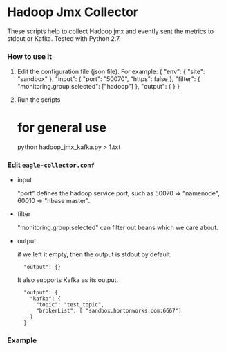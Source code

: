 <!--
{% comment %}
Licensed to the Apache Software Foundation (ASF) under one or more
contributor license agreements.  See the NOTICE file distributed with
this work for additional information regarding copyright ownership.
The ASF licenses this file to you under the Apache License, Version 2.0
(the "License"); you may not use this file except in compliance with
the License.  You may obtain a copy of the License at

http://www.apache.org/licenses/LICENSE-2.0

Unless required by applicable law or agreed to in writing, software
distributed under the License is distributed on an "AS IS" BASIS,
WITHOUT WARRANTIES OR CONDITIONS OF ANY KIND, either express or implied.
See the License for the specific language governing permissions and
limitations under the License.
{% endcomment %}
-->


# Hadoop Jmx Collector

These scripts help to collect Hadoop jmx and evently sent the metrics to stdout or Kafka. Tested with Python 2.7.

### How to use it
  
  1. Edit the configuration file (json file). For example:
         {
           "env": {
            "site": "sandbox"
           },
           "input": {
            "port": "50070",
            "https": false
           },
           "filter": {
            "monitoring.group.selected": ["hadoop"]
           },
           "output": {
           }
        }
     
  2. Run the scripts
  
        # for general use
        python hadoop_jmx_kafka.py > 1.txt
      
### Edit `eagle-collector.conf`

* input

  "port" defines the hadoop service port, such as 50070 => "namenode", 60010 => "hbase master".

* filter
  
  "monitoring.group.selected" can filter out beans which we care about. 

* output 
  
  if we left it empty, then the output is stdout by default. 

        "output": {}
        
  It also supports Kafka as its output. 

        "output": {
          "kafka": {
            "topic": "test_topic",
            "brokerList": [ "sandbox.hortonworks.com:6667"]
          }
        }
      
### Example
       

